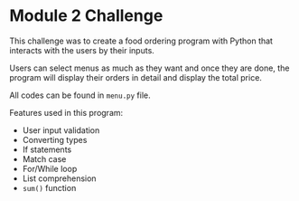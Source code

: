 # Module 2 Challenge

This challenge was to create a food ordering program with Python that interacts with the users by their inputs.

Users can select menus as much as they want and once they are done, the program will display their orders in detail and display the total price.

All codes can be found in `menu.py` file.

Features used in this program:
- User input validation
- Converting types
- If statements
- Match case
- For/While loop
- List comprehension
- `sum()` function
